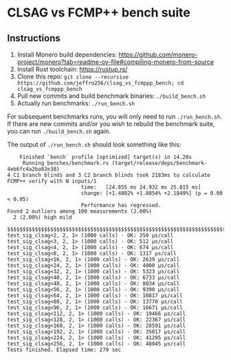 # CLSAG vs FCMP++ bench suite

## Instructions

1. Install Monero build dependencies: https://github.com/monero-project/monero?tab=readme-ov-file#compiling-monero-from-source
2. Install Rust toolchain: https://rustup.rs/
3. Clone this repo: `git clone --recursive https://github.com/jeffro256/clsag_vs_fcmppp_bench; cd clsag_vs_fcmppp_bench`
4. Pull new commits and build benchmark binaries: `./build_bench.sh`
5. Actually run benchmarks: `./run_bench.sh`

For subsequent benchmarks runs, you will only need to run `./run_bench.sh`.
If there are new commits and/or you wish to rebuild the benchmark suite, you can run `./build_bench.sh` again.

The output of `./run_bench.sh` should look something like this:
```
    Finished `bench` profile [optimized] target(s) in 14.20s
     Running benches/benchmark.rs (target/release/deps/benchmark-4eb6fc4a2ba82e38)
4 C1 branch blinds and 3 C2 branch blinds took 2183ms to calculate
FCMP++ verify with N inputs/1
                        time:   [24.855 ms 24.932 ms 25.015 ms]
                        change: [+1.4802% +1.8054% +2.1849%] (p = 0.00 < 0.05)
                        Performance has regressed.
Found 2 outliers among 100 measurements (2.00%)
  2 (2.00%) high mild

$$$$$$$$$$$$$$$$$$$$$$$$$$$$$$$$$$$$$$$$$$$$$$$$$$$$$$$$$$$$$$$$$$$$$$$$$$$$$$$$$$
test_sig_clsag<2, 2, 1> (1000 calls) - OK: 350 µs/call
test_sig_clsag<3, 2, 1> (1000 calls) - OK: 512 µs/call
test_sig_clsag<4, 2, 1> (1000 calls) - OK: 674 µs/call
test_sig_clsag<8, 2, 1> (1000 calls) - OK: 1317 µs/call
test_sig_clsag<16, 2, 1> (1000 calls) - OK: 2639 µs/call
test_sig_clsag<24, 2, 1> (1000 calls) - OK: 4000 µs/call
test_sig_clsag<32, 2, 1> (1000 calls) - OK: 5323 µs/call
test_sig_clsag<40, 2, 1> (1000 calls) - OK: 6733 µs/call
test_sig_clsag<48, 2, 1> (1000 calls) - OK: 8034 µs/call
test_sig_clsag<56, 2, 1> (1000 calls) - OK: 9390 µs/call
test_sig_clsag<64, 2, 1> (1000 calls) - OK: 10817 µs/call
test_sig_clsag<80, 2, 1> (1000 calls) - OK: 13770 µs/call
test_sig_clsag<96, 2, 1> (1000 calls) - OK: 16671 µs/call
test_sig_clsag<112, 2, 1> (1000 calls) - OK: 19466 µs/call
test_sig_clsag<128, 2, 1> (1000 calls) - OK: 22367 µs/call
test_sig_clsag<160, 2, 1> (1000 calls) - OK: 28591 µs/call
test_sig_clsag<192, 2, 1> (1000 calls) - OK: 35017 µs/call
test_sig_clsag<224, 2, 1> (1000 calls) - OK: 41295 µs/call
test_sig_clsag<256, 2, 1> (1000 calls) - OK: 48045 µs/call
Tests finished. Elapsed time: 279 sec
```
